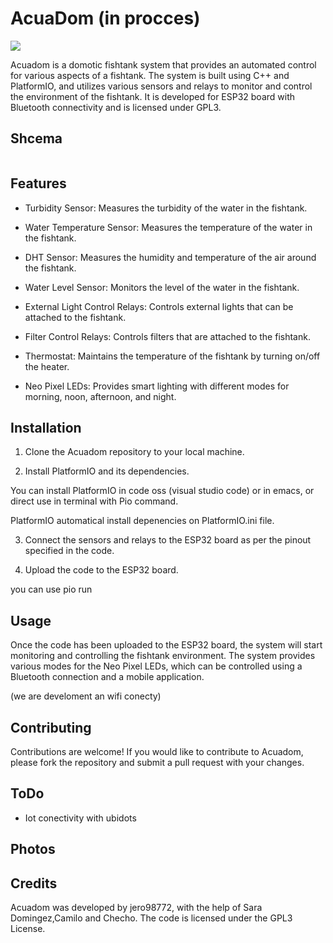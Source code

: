 # AcuaDom (in procces)

![](https://github.com/jero98772/AcuaDom/blob/firstPrototype/docs/images/logo.png?raw=true)

Acuadom is a domotic fishtank system that provides an automated control for various aspects of a fishtank. The system is built using C++ and PlatformIO, and utilizes various sensors and relays to monitor and control the environment of the fishtank. It is developed for ESP32 board with Bluetooth connectivity and is licensed under GPL3.

## Shcema

![]()


## Features

- Turbidity Sensor: Measures the turbidity of the water in the fishtank.

- Water Temperature Sensor: Measures the temperature of the water in the fishtank.

- DHT Sensor: Measures the humidity and temperature of the air around the fishtank.

- Water Level Sensor: Monitors the level of the water in the fishtank.

- External Light Control Relays: Controls external lights that can be attached to the fishtank.

- Filter Control Relays: Controls filters that are attached to the fishtank.

- Thermostat: Maintains the temperature of the fishtank by turning on/off the heater.

- Neo Pixel LEDs: Provides smart lighting with different modes for morning, noon, afternoon, and night.

## Installation

1. Clone the Acuadom repository to your local machine.

2. Install PlatformIO and its dependencies.

You can install PlatformIO in code oss (visual studio code) or in emacs, or direct use in terminal with Pio command.

PlatformIO automatical install depenencies on PlatformIO.ini file.

3. Connect the sensors and relays to the ESP32 board as per the pinout specified in the code.

4. Upload the code to the ESP32 board.

you can use pio run

## Usage

Once the code has been uploaded to the ESP32 board, the system will start monitoring and controlling the fishtank environment. The system provides various modes for the Neo Pixel LEDs, which can be controlled using a Bluetooth connection and a mobile application.

(we are develoment an wifi conecty)


## Contributing
Contributions are welcome! If you would like to contribute to Acuadom, please fork the repository and submit a pull request with your changes.

## ToDo

- Iot conectivity with ubidots

## Photos



## Credits
Acuadom was developed by jero98772, with the help of Sara Domingez,Camilo and Checho. The code is licensed under the GPL3 License.
